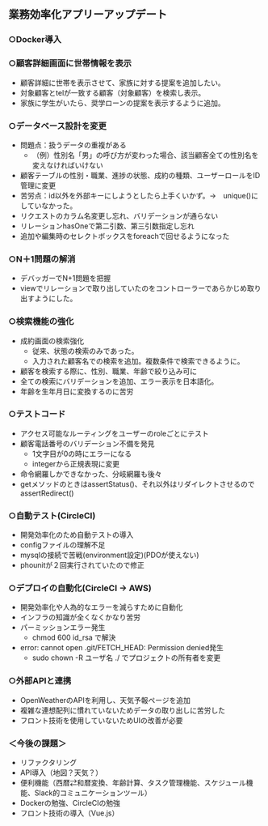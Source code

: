 ## 業務効率化アプリーアップデート

### ○Docker導入

### ○顧客詳細画面に世帯情報を表示
- 顧客詳細に世帯を表示させて、家族に対する提案を追加したい。
- 対象顧客とtelが一致する顧客（対象顧客）を検索し表示。
- 家族に学生がいたら、奨学ローンの提案を表示するように追加。

### ○データベース設計を変更
- 問題点：扱うデータの重複がある
  - （例）性別名「男」の呼び方が変わった場合、該当顧客全ての性別名を変えなければいけない
- 顧客テーブルの性別・職業、進捗の状態、成約の種類、ユーザーロールをID管理に変更
- 苦労点：id以外を外部キーにしようとしたら上手くいかず。→　unique()にしていなかった。
- リクエストのカラム名変更し忘れ、バリデーションが通らない
- リレーションhasOneで第二引数、第三引数指定し忘れ
- 追加や編集時のセレクトボックスをforeachで回せるようになった

### ○N＋1問題の解消
- デバッガーでN+1問題を把握
- viewでリレーションで取り出していたのをコントローラーであらかじめ取り出すようにした。

### ○検索機能の強化
- 成約画面の検索強化
  - 従来、状態の検索のみであった。
  - 入力された顧客名での検索を追加。複数条件で検索できるように。
- 顧客を検索する際に、性別、職業、年齢で絞り込み可に
- 全ての検索にバリデーションを追加、エラー表示を日本語化。
- 年齢を生年月日に変換するのに苦労

### ○テストコード
- アクセス可能なルーティングをユーザーのroleごとにテスト
- 顧客電話番号のバリデーション不備を発見
  - 1文字目が0の時にエラーになる
  - integerから正規表現に変更
- 命令網羅しかできなかった、分岐網羅も後々
- getメソッドのときはassertStatus()、それ以外はリダイレクトさせるのでassertRedirect()

### ○自動テスト(CircleCI)
- 開発効率化のため自動テストの導入
- configファイルの理解不足
- mysqlの接続で苦戦(environment設定)(PDOが使えない)
- phounitが２回実行されていたので修正

### ○デプロイの自動化(CircleCI → AWS)
- 開発効率化や人為的なエラーを減らすために自動化
- インフラの知識が全くなくかなり苦労
- パーミッションエラー発生
  - chmod 600 id_rsa で解決
- error: cannot open .git/FETCH_HEAD: Permission denied発生
  - sudo chown -R ユーザ名 ./ でプロジェクトの所有者を変更

### ○外部APIと連携
- OpenWeatherのAPIを利用し、天気予報ページを追加
- 複雑な連想配列に慣れていないためデータの取り出しに苦労した
- フロント技術を使用していないためUIの改善が必要
 
### ＜今後の課題＞
- リファクタリング
- API導入（地図？天気？）
- 便利機能（西暦⇄和暦変換、年齢計算、タスク管理機能、スケジュール機能、Slack的コミュニケーションツール）
- Dockerの勉強、CircleCIの勉強
- フロント技術の導入（Vue.js）
